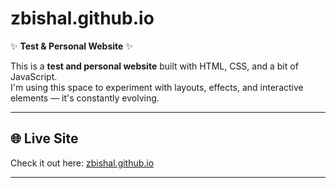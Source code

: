 # zbishal.github.io

✨ **Test & Personal Website** ✨  

This is a **test and personal website** built with HTML, CSS, and a bit of JavaScript.  
I'm using this space to experiment with layouts, effects, and interactive elements — it's constantly evolving.

---

## 🌐 Live Site

Check it out here: [zbishal.github.io](https://zbishal.github.io)

---


